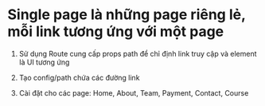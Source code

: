 # Single page là những page riêng lẻ, mỗi link tương ứng với một page

1. Sử dụng Route cung cấp props path để chỉ định link truy cập và element là UI tương ứng

2. Tạo config/path chứa các đường link

3. Cài đặt cho các page: Home, About, Team, Payment, Contact, Course